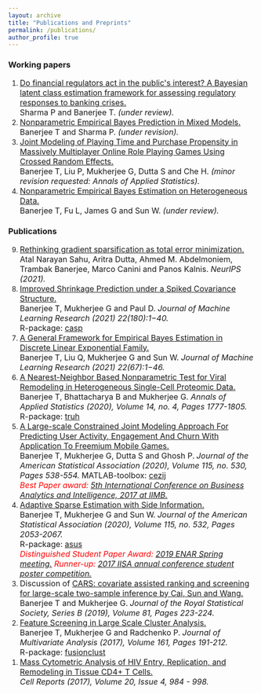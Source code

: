 ```yaml
---
layout: archive
title: "Publications and Preprints"
permalink: /publications/
author_profile: true
---
```

<h3>Working papers</h3>
<ol>
<li>
     <a href="https://arxiv.org/pdf/2208.03908.pdf" target="_blank"><font size="3">Do financial regulators act in the public's interest? A Bayesian latent class estimation framework for assessing regulatory responses to banking crises.</font></a><br>
     <font size="3">Sharma P and Banerjee T. <i>(under review).</i></font><br/>     
</li>
<li>
     <a href="https://trambakbanerjee.github.io/index#publications--articles-in-review" target="_blank"><font size="3">Nonparametric Empirical Bayes Prediction in
Mixed Models.</font></a><br>
     <font size="3">Banerjee T and Sharma P. <i>(under revision).</i></font><br/>     
</li>
<li>
     <a href="https://trambakbanerjee.github.io/index#publications--articles-in-review" target="_blank"><font size="3">Joint Modeling of Playing Time and Purchase
Propensity in Massively Multiplayer Online Role Playing Games Using Crossed Random Effects.</font></a><br>
     <font size="3">Banerjee T, Liu P, Mukherjee G, Dutta S and Che H. <i>(minor revision requested: Annals of Applied Statistics).</i></font><br/>
 </li>
  <li>
     <a href="https://arxiv.org/pdf/2002.12586.pdf" target="_blank"><font size="3">Nonparametric Empirical Bayes Estimation on Heterogeneous Data.</font></a><br>
     <font size="3">Banerjee T, Fu L, James G and Sun W. <i>(under review).</i></font><br/>
 </li>
  </ol>
  <h3>Publications</h3>
  <ol reversed>
 <li>
     <a href="https://arxiv.org/abs/2108.00951" target="_blank"><font size="3">Rethinking gradient sparsification as total error minimization.</font></a><br>
     <font size="3">Atal Narayan Sahu, Aritra Dutta, Ahmed M. Abdelmoniem, Trambak Banerjee, Marco Canini and Panos Kalnis.<i> NeurIPS (2021).</i></font><br>
     </li>
 <li>
     <a href="https://jmlr.org/papers/v22/21-0006.html" target="_blank"><font size="3">Improved Shrinkage Prediction under a Spiked Covariance Structure.</font></a><br>
     <font size="3">Banerjee T, Mukherjee G and Paul D. <i> Journal of Machine Learning Research (2021) 22(180):1−40.</i></font><br>
     <font size="3">R-package: <a href="https://github.com/trambakbanerjee/casp#casp" target="_blank">casp</a></font><br/>
  </li>
 <li>
     <a href="https://www.jmlr.org/papers/v22/19-873.html" target="_blank"><font size="3">A General Framework for Empirical Bayes Estimation in Discrete Linear Exponential Family.</font></a><br>
     <font size="3">Banerjee T, Liu Q, Mukherjee G and Sun W. <i>Journal of Machine Learning Research (2021) 22(67):1−46.</i></font><br/>
 </li>
 <li>
     <a href="https://projecteuclid.org/euclid.aoas/1608346899"><font size="3">A Nearest-Neighbor Based Nonparametric Test for Viral Remodeling in Heterogeneous Single-Cell Proteomic Data.</font></a><br>
     <font size="3">Banerjee T, Bhattacharya B and Mukherjee G. <i>Annals of Applied Statistics (2020), Volume 14, no. 4, Pages 1777-1805.</i></font><br/>
     <font size="3">R-package: <a href="https://cran.r-project.org/web/packages/truh/index.html" target="_blank">truh</a></font><br>
 </li>
 <li>
     <a href="https://www.tandfonline.com/doi/full/10.1080/01621459.2019.1611584" target="_blank"><font size="3">A Large-scale Constrained Joint Modeling Approach For Predicting User Activity, Engagement And Churn With Application To Freemium Mobile Games.</font></a><br>
     <font size="3">Banerjee T, Mukherjee G, Dutta S and Ghosh P.</font>
     <font size="3"><i>Journal of the American Statistical Association (2020), Volume 115, no. 530, Pages 538-554.</i></font>
     <font size="3">MATLAB-toolbox: <a href="https://github.com/trambakbanerjee/cezij#what-is-cezij" target="_blank">cezij</a></font><br>
     <font size="3" color="red"><i>Best Paper award: <a href="http://dcal.iimb.ernet.in/baiconf2017/" target="_blank">5th International Conference on Business Analytics and Intelligence, 2017 at IIMB.</a></i></font><br/>
</li>
 <li><a href="https://www.tandfonline.com/doi/abs/10.1080/01621459.2019.1679639" target="_blank"><font size="3">Adaptive Sparse Estimation with Side Information.</font></a><br>
      <font size="3">Banerjee T, Mukherjee G and Sun W.</font>
      <font size="3"><i>Journal of the American Statistical Association (2020), Volume 115, no. 532, Pages 2053-2067.</i></font><br>
      <font size="3">R-package: <a href="https://github.com/trambakbanerjee/asus#asus" target="_blank">asus</a></font><br>
      <font size="3" color="red"><i>Distinguished Student Paper Award: <a href="https://enar.org/meetings/spring2019/index.cfm" target="_blank">2019 ENAR Spring meeting.</a></i></font><font size="3" color="red"><i> Runner-up: <a href="https://trambakbanerjee.github.io/utils/ASUS.pdf" target="_blank">2017 IISA annual conference student poster competition.</a></i></font><br/>
   </li>
 <li>
     <font size="3">Discussion of <a href="https://rss.onlinelibrary.wiley.com/doi/full/10.1111/rssb.12304" target="_blank">CARS: covariate assisted ranking and screening for large-scale two-sample inference by Cai, Sun and Wang.</a></font><br>
     <font size="3">Banerjee T and Mukherjee G.</font>
     <font size="3"><i>Journal of the Royal Statistical Society, Series B (2019), Volume 81, Pages 223-224.</i></font><br/>
 </li>
 <li>
     <a href="https://doi.org/10.1016/j.jmva.2017.08.001" target="_blank"><font size="3">Feature Screening in Large Scale Cluster Analysis.</font></a><br>
     <font size="3">Banerjee T, Mukherjee G and Radchenko P.</font>
     <font size="3"><i>Journal of Multivariate Analysis (2017), Volume 161, Pages 191-212.</i></font><br>
     <font size="3">R-package: <a href="https://github.com/trambakbanerjee/fusionclust#fusionclust" target="_blank">fusionclust</a></font><br/>
  </li>
 <li>
     <a href="https://www.ncbi.nlm.nih.gov/pubmed/28746881" target="_blank"><font size="3">Mass Cytometric Analysis of HIV Entry, Replication, and Remodeling in Tissue CD4+ T Cells.</font></a><br>
     <font size="3"><i>Cell Reports (2017), Volume 20, Issue 4, 984 - 998.</i></font><br/>
  </li>
 </ol>

